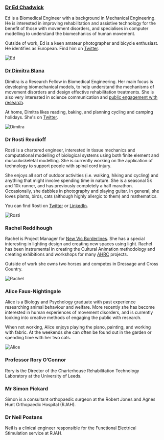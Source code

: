 ### [Dr Ed Chadwick](https://www.keele.ac.uk/istm/staff/edchadwick/)
Ed is a Biomedical Engineer with a background in Mechanical Engineering. He is interested in improving rehabilitation and assistive technology for the benefit of those with movement disorders, and specialises in computer modelling to understand the biomechanics of human movement. 

Outside of work, Ed is a keen amateur photographer and bicycle enthusiast. He identifies as European. Find him on [Twitter](https://twitter.com/ekjchadwick).

![Ed](https://github.com/dblana/TechForParalysis/blob/master/Photos/Ed.jpg "Ed Chadwick")

### [Dr Dimitra Blana](https://www.keele.ac.uk/istm/staff/dimitrablana/)
Dimitra is a Research Fellow in Biomedical Engineering. Her main focus is developing biomechanical models, to help understand the mechanisms of movement disorders and design effective rehabilitation treatments. She is also very interested in science communication and [public engagement with research](http://soapboxscience.org/stoke-on-trent-local-organising-team/).

At home, Dimitra likes reading, baking, and planning cycling and camping holidays. She's on [Twitter](https://twitter.com/DimitraBlana).  

![Dimitra](https://github.com/dblana/TechForParalysis/blob/master/Photos/Dimitra.jpg "Dimitra Blana")

### Dr Rosti Readioff
Rosti is a chartered engineer, interested in tissue mechanics and computational modelling of biological systems using both finite element and musculoskeletal modelling. She is currently working on the application of technology to support people with spinal cord injury. 

She enjoys all sort of outdoor activities (i.e. walking, hiking and cycling) and anything that might involve spending time in nature. She is a seasonal 5k and 10k runner, and has previously completely a half marathon. Occasionally, she dabbles in photography and playing guitar. In general, she loves plants, birds, cats (although highly allergic to them) and mathematics.

You can find Rosti on [Twitter](https://twitter.com/dr_rosti) or [LinkedIn](https://www.linkedin.com/in/dr-rosti-readioff-ceng-mimeche-843114113/).

![Rosti](https://github.com/dblana/TechForParalysis/blob/master/Photos/Rosti.jpg "Rosti Readioff")

### Rachel Reddihough
Rachel is Project Manager for [New Vic Borderlines](http://www.newvictheatre.org.uk/education-and-community/borderlines/). She has a special interesting in lighting design and creating new spaces using light. Rachel has been instrumental in creating the Cultural Animation methodology and creating exhibitions and workshops for many [AHRC](https://ahrc.ukri.org/) projects.

Outside of work she owns two horses and competes in Dressage and Cross Country.

![Rachel](https://github.com/dblana/TechForParalysis/blob/master/Photos/Rachel.jpg "Rachel Reddihough")

### Alice Faux-Nightingale
Alice is a Biology and Psychology graduate with past experience researching animal behaviour and welfare. More recently she has become interested in human experiences of movement disorders, and is currently looking into creative methods of engaging the public with research.

When not working, Alice enjoys playing the piano, painting, and working with fabric. At the weekends she can often be found out in the garden or spending time with her two cats.

![Alice](https://github.com/dblana/TechForParalysis/blob/master/Photos/Alice.jpg "Alice Faux-Nightingale")

### Professor Rory O’Connor 
Rory is the Director of the Charterhouse Rehabilitation Technology Laboratory at the University of Leeds. 

### Mr Simon Pickard
Simon is a consultant orthopaedic surgeon at the Robert Jones and Agnes Hunt Orthopaedic Hospital (RJAH).

### Dr Neil Postans
Neil is a clinical engineer responsible for the Functional Electrical Stimulation service at RJAH. 


